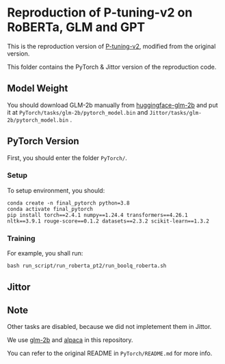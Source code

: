 # Reproduction of P-tuning-v2 on RoBERTa, GLM and GPT

This is the reproduction version of [P-tuning-v2](https://arxiv.org/abs/2110.07602), modified from the original version. 

This folder contains the PyTorch & Jittor version of the reproduction code. 

## Model Weight

You should download GLM-2b manually from [huggingface-glm-2b](https://huggingface.co/THUDM/glm-2b/resolve/main/pytorch_model.bin) and put it at `PyTorch/tasks/glm-2b/pytorch_model.bin` and `Jittor/tasks/glm-2b/pytorch_model.bin` . 

## PyTorch Version

First, you should enter the folder `PyTorch/`. 

### Setup

To setup environment, you should: 

```shell
conda create -n final_pytorch python=3.8
conda activate final_pytorch
pip install torch==2.4.1 numpy==1.24.4 transformers==4.26.1 nltk==3.9.1 rouge-score==0.1.2 datasets==2.3.2 scikit-learn==1.3.2
```

### Training

For example, you shall run: 

```shell
bash run_script/run_roberta_pt2/run_boolq_roberta.sh
```

## Jittor



## Note

Other tasks are disabled, because we did not impletement them in Jittor. 

We use [glm-2b](https://github.com/THUDM/GLM) and [alpaca](https://github.com/tatsu-lab/stanford_alpaca) in this repository. 

You can refer to the original README in `PyTorch/README.md` for more info. 